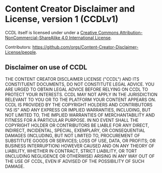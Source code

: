 # Content Creator Disclaimer and License, version 1 (CCDLv1)

CCDL itself is licensed under under a [Creative Commons Attribution-NonCommercial-ShareAlike 4.0 International License](https://creativecommons.org/licenses/by-nc-sa/4.0/).

Contributors: https://github.com/orgs/Content-Creator-Disclaimer-License/people.

## Disclaimer on use of CCDL
THE CONTENT CREATOR DISCLAIMER LICENSE ("CCDL") AND ITS CONSTITUENT DOCUMENTS, DO NOT CONSTITUTE LEGAL ADVICE. YOU ARE URGED TO OBTAIN LEGAL ADVICE BEFORE RELYING ON CCDL TO PROTECT YOUR INTERESTS. CCDL MAY NOT APPLY IN THE JURISDICTION RELEVANT TO YOU OR TO THE PLATFORM YOUR CONTENT APPEARS ON. CCDL IS PROVIDED BY THE COPYRIGHT HOLDERS AND CONTRIBUTORS "AS IS" AND ANY EXPRESS OR IMPLIED WARRANTIES, INCLUDING, BUT NOT LIMITED TO, THE IMPLIED WARRANTIES OF MERCHANTABILITY AND FITNESS FOR A PARTICULAR PURPOSE. IN NO EVENT SHALL THE COPYRIGHT HOLDER OR CONTRIBUTORS BE LIABLE FOR ANY DIRECT, INDIRECT, INCIDENTAL, SPECIAL, EXEMPLARY, OR CONSEQUENTIAL DAMAGES (INCLUDING, BUT NOT LIMITED TO, PROCUREMENT OF SUBSTITUTE GOODS OR SERVICES; LOSS OF USE, DATA, OR PROFITS; OR BUSINESS INTERRUPTION) HOWEVER CAUSED AND ON ANY THEORY OF LIABILITY, WHETHER IN CONTRACT, STRICT LIABILITY, OR TORT (INCLUDING NEGLIGENCE OR OTHERWISE) ARISING IN ANY WAY OUT OF THE USE OF CCDL, EVEN IF ADVISED OF THE POSSIBILITY OF SUCH DAMAGE.
